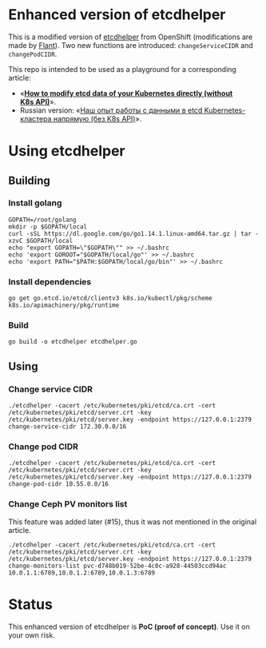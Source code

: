 # Enhanced version of etcdhelper

This is a modified version of [etcdhelper](https://github.com/openshift/origin/tree/master/tools/etcdhelper) from OpenShift (modifications are made by [Flant](https://flant.com/)).
Two new functions are introduced: `changeServiceCIDR` and `changePodCIDR`.

This repo is intended to be used as a playground for a corresponding article:

* «**[How to modify etcd data of your Kubernetes directly (without K8s API)](https://blog.flant.com/how-to-modify-etcd-data-of-your-kubernetes-directly-without-k8s-api/)**».
* Russian version: «[Наш опыт работы с данными в etcd Kubernetes-кластера напрямую (без K8s API)](https://habr.com/ru/company/flant/blog/501956/)».

# Using etcdhelper

## Building

### Install golang

```shell
GOPATH=/root/golang
mkdir -p $GOPATH/local
curl -sSL https://dl.google.com/go/go1.14.1.linux-amd64.tar.gz | tar -xzvC $GOPATH/local
echo "export GOPATH=\"$GOPATH\"" >> ~/.bashrc
echo 'export GOROOT="$GOPATH/local/go"' >> ~/.bashrc
echo 'export PATH="$PATH:$GOPATH/local/go/bin"' >> ~/.bashrc
```

### Install dependencies

```shell
go get go.etcd.io/etcd/clientv3 k8s.io/kubectl/pkg/scheme k8s.io/apimachinery/pkg/runtime
```

### Build

```shell
go build -o etcdhelper etcdhelper.go
```

## Using

### Change service CIDR

```shell
./etcdhelper -cacert /etc/kubernetes/pki/etcd/ca.crt -cert /etc/kubernetes/pki/etcd/server.crt -key /etc/kubernetes/pki/etcd/server.key -endpoint https://127.0.0.1:2379 change-service-cidr 172.30.0.0/16
```

### Change pod CIDR

```shell
./etcdhelper -cacert /etc/kubernetes/pki/etcd/ca.crt -cert /etc/kubernetes/pki/etcd/server.crt -key /etc/kubernetes/pki/etcd/server.key -endpoint https://127.0.0.1:2379 change-pod-cidr 10.55.0.0/16
```

### Change Ceph PV monitors list

This feature was added later (#15), thus it was not mentioned in the original article.

```shell
./etcdhelper -cacert /etc/kubernetes/pki/etcd/ca.crt -cert /etc/kubernetes/pki/etcd/server.crt -key /etc/kubernetes/pki/etcd/server.key -endpoint https://127.0.0.1:2379 change-monitors-list pvc-d748b019-52be-4c0c-a928-44503ccd94ac 10.0.1.1:6789,10.0.1.2:6789,10.0.1.3:6789
```

# Status

This enhanced version of etcdhelper is **PoC (proof of concept)**. Use it on your own risk.
